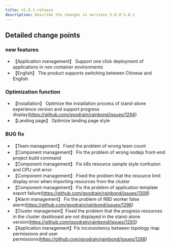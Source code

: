 ```yaml
---
title: v5.8.1-release
description: Describe the changes in versions 5.8.0-5.8.1
---
```


## Detailed change points

### new features

- 【Application management】 Support one click deployment of applications in non container environments
- 【English】 The product supports switching between Chinese and English

### Optimization function

- 【Installation】 Optimize the installation process of stand-alone experience version and support progress display(https://github.com/goodrain/rainbond/issues/1294)
- 【Landing page】 Optimize landing page style

### BUG fix

- 【Team management】 Fixed the problem of wrong team count
- 【Component management】 Fix the problem of wrong nodejs front-end project build command
- 【Component management】 Fix k8s resource sample style confusion and CPU unit error
- 【Component management】 Fixed the problem that the resource limit display error when importing resources from the cluster
- 【Component management】 Fix the problem of application template export failure(https://github.com/goodrain/rainbond/issues/1309)
- 【Alarm management】 Fix the problem of RBD worker false alarm(https://github.com/goodrain/rainbond/issues/1296)
- 【Cluster management】Fixed the problem that the progress resources in the cluster dashboard are not displayed in the stand-alone version(https://github.com/goodrain/rainbond/issues/1293)
- 【Application management】Fix inconsistency between topology map permissions and user permissions(https://github.com/goodrain/rainbond/issues/1288)
